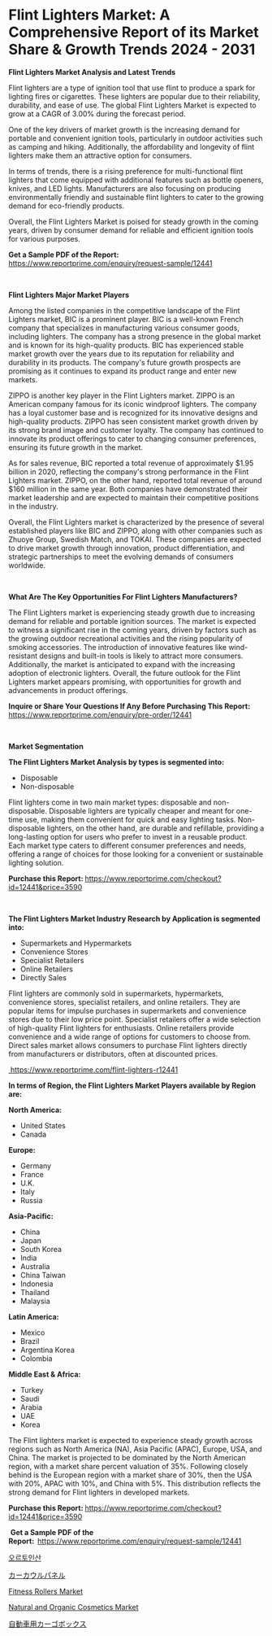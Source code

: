 <p><h1>Flint Lighters Market: A Comprehensive Report of its Market Share & Growth Trends 2024 - 2031</h1></p><p><strong>Flint Lighters Market Analysis and Latest Trends</strong></p>
<p><p>Flint lighters are a type of ignition tool that use flint to produce a spark for lighting fires or cigarettes. These lighters are popular due to their reliability, durability, and ease of use. The global Flint Lighters Market is expected to grow at a CAGR of 3.00% during the forecast period. </p><p>One of the key drivers of market growth is the increasing demand for portable and convenient ignition tools, particularly in outdoor activities such as camping and hiking. Additionally, the affordability and longevity of flint lighters make them an attractive option for consumers. </p><p>In terms of trends, there is a rising preference for multi-functional flint lighters that come equipped with additional features such as bottle openers, knives, and LED lights. Manufacturers are also focusing on producing environmentally friendly and sustainable flint lighters to cater to the growing demand for eco-friendly products. </p><p>Overall, the Flint Lighters Market is poised for steady growth in the coming years, driven by consumer demand for reliable and efficient ignition tools for various purposes.</p></p>
<p><strong>Get a Sample PDF of the Report:&nbsp;</strong> <a href="https://www.reportprime.com/enquiry/request-sample/12441">https://www.reportprime.com/enquiry/request-sample/12441</a></p>
<p>&nbsp;</p>
<p><strong>Flint Lighters Major Market Players</strong></p>
<p><p>Among the listed companies in the competitive landscape of the Flint Lighters market, BIC is a prominent player. BIC is a well-known French company that specializes in manufacturing various consumer goods, including lighters. The company has a strong presence in the global market and is known for its high-quality products. BIC has experienced stable market growth over the years due to its reputation for reliability and durability in its products. The company's future growth prospects are promising as it continues to expand its product range and enter new markets.</p><p>ZIPPO is another key player in the Flint Lighters market. ZIPPO is an American company famous for its iconic windproof lighters. The company has a loyal customer base and is recognized for its innovative designs and high-quality products. ZIPPO has seen consistent market growth driven by its strong brand image and customer loyalty. The company has continued to innovate its product offerings to cater to changing consumer preferences, ensuring its future growth in the market.</p><p>As for sales revenue, BIC reported a total revenue of approximately $1.95 billion in 2020, reflecting the company's strong performance in the Flint Lighters market. ZIPPO, on the other hand, reported total revenue of around $160 million in the same year. Both companies have demonstrated their market leadership and are expected to maintain their competitive positions in the industry.</p><p>Overall, the Flint Lighters market is characterized by the presence of several established players like BIC and ZIPPO, along with other companies such as Zhuoye Group, Swedish Match, and TOKAI. These companies are expected to drive market growth through innovation, product differentiation, and strategic partnerships to meet the evolving demands of consumers worldwide.</p></p>
<p>&nbsp;</p>
<p><strong>What Are The Key Opportunities For Flint Lighters Manufacturers?</strong></p>
<p><p>The Flint Lighters market is experiencing steady growth due to increasing demand for reliable and portable ignition sources. The market is expected to witness a significant rise in the coming years, driven by factors such as the growing outdoor recreational activities and the rising popularity of smoking accessories. The introduction of innovative features like wind-resistant designs and built-in tools is likely to attract more consumers. Additionally, the market is anticipated to expand with the increasing adoption of electronic lighters. Overall, the future outlook for the Flint Lighters market appears promising, with opportunities for growth and advancements in product offerings.</p></p>
<p><strong>Inquire or Share Your Questions If Any Before Purchasing This Report:</strong> <a href="https://www.reportprime.com/enquiry/pre-order/12441">https://www.reportprime.com/enquiry/pre-order/12441</a></p>
<p>&nbsp;</p>
<p><strong>Market Segmentation</strong></p>
<p><strong>The Flint Lighters Market Analysis by types is segmented into:</strong></p>
<p><ul><li>Disposable</li><li>Non-disposable</li></ul></p>
<p><p>Flint lighters come in two main market types: disposable and non-disposable. Disposable lighters are typically cheaper and meant for one-time use, making them convenient for quick and easy lighting tasks. Non-disposable lighters, on the other hand, are durable and refillable, providing a long-lasting option for users who prefer to invest in a reusable product. Each market type caters to different consumer preferences and needs, offering a range of choices for those looking for a convenient or sustainable lighting solution.</p></p>
<p><strong>Purchase this Report:&nbsp;</strong><a href="https://www.reportprime.com/checkout?id=12441&price=3590">https://www.reportprime.com/checkout?id=12441&price=3590</a></p>
<p>&nbsp;</p>
<p><strong>The Flint Lighters Market Industry Research by Application is segmented into:</strong></p>
<p><ul><li>Supermarkets and Hypermarkets</li><li>Convenience Stores</li><li>Specialist Retailers</li><li>Online Retailers</li><li>Directly Sales</li></ul></p>
<p><p>Flint lighters are commonly sold in supermarkets, hypermarkets, convenience stores, specialist retailers, and online retailers. They are popular items for impulse purchases in supermarkets and convenience stores due to their low price point. Specialist retailers offer a wide selection of high-quality Flint lighters for enthusiasts. Online retailers provide convenience and a wide range of options for customers to choose from. Direct sales market allows consumers to purchase Flint lighters directly from manufacturers or distributors, often at discounted prices.</p></p>
<p><a href="https://www.reportprime.com/flint-lighters-r12441">&nbsp;https://www.reportprime.com/flint-lighters-r12441</a></p>
<p><strong>In terms of Region, the Flint Lighters Market Players available by Region are:</strong></p>
<p>
    <p> <strong> North America: </strong>
        <ul>
            <li>United States</li>
            <li>Canada</li>
        </ul>
        </p> 
    <p> <strong> Europe: </strong>
        <ul>
            <li>Germany</li>
            <li>France</li>
            <li>U.K.</li>
            <li>Italy</li>
            <li>Russia</li>
        </ul>
        </p> 
    <p> <strong> Asia-Pacific: </strong>
        <ul>
            <li>China</li>
            <li>Japan</li>
            <li>South Korea</li>
            <li>India</li>
            <li>Australia</li>
            <li>China Taiwan</li>
            <li>Indonesia</li>
            <li>Thailand</li>
            <li>Malaysia</li>
        </ul>
        </p> 
    <p> <strong> Latin America: </strong>
        <ul>
            <li>Mexico</li>
            <li>Brazil</li>
            <li>Argentina Korea</li>
            <li>Colombia</li>
        </ul>
        </p> 
    <p> <strong> Middle East & Africa: </strong>
        <ul>
            <li>Turkey</li>
            <li>Saudi</li>
            <li>Arabia</li>
            <li>UAE</li>
            <li>Korea</li>
        </ul>
    </p>
    </p>
<p><p>The Flint lighters market is expected to experience steady growth across regions such as North America (NA), Asia Pacific (APAC), Europe, USA, and China. The market is projected to be dominated by the North American region, with a market share percent valuation of 35%. Following closely behind is the European region with a market share of 30%, then the USA with 20%, APAC with 10%, and China with 5%. This distribution reflects the strong demand for Flint lighters in developed markets.</p></p>
<p><strong>Purchase this Report: </strong><a href="https://www.reportprime.com/checkout?id=12441&price=3590">https://www.reportprime.com/checkout?id=12441&price=3590</a></p>
<p>&nbsp;<strong>Get a Sample PDF of the Report:&nbsp;&nbsp;</strong><a href="https://www.reportprime.com/enquiry/request-sample/12441">https://www.reportprime.com/enquiry/request-sample/12441</a></p>
<p><strong></strong></p>
<p><p><a href="https://github.com/sammyUltyylrich9067856/Market-Research-Report-List-1/blob/main/929917768093.md">오르토인산</a></p><p><a href="https://github.com/hardee896/Market-Research-Report-List-1/blob/main/803612670510.md">カーカウルパネル</a></p><p><a href="https://github.com/sonuprakash1/Market-Research-Report-List-2/blob/main/fitness-rollers-market.md">Fitness Rollers Market</a></p><p><a href="https://issuu.com/reportprime-2/docs/natural-and-organic-cosmetics-market-size-2030.ppt">Natural and Organic Cosmetics Market</a></p><p><a href="https://github.com/ReyesKohler20231/Market-Research-Report-List-1/blob/main/220026270509.md">自動車用カーゴボックス</a></p></p>